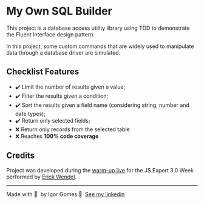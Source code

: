 # My Own SQL Builder

This project is a database access utility library using TDD to demonstrate the Fluent Interface design pattern.

In this project, some custom commands that are widely used to manipulate data through a database driver are simulated.


## Checklist Features

 - ✔️ Limit the number of results given a value;
 - ✔️ Filter the results given a condition;
 - ✔️ Sort the results given a field name (considering string, number and date types);
 - ✔️ Return only selected fields;
 - ❌ Return only records from the selected table
 - ❌ Reaches **100% code coverage**


## Credits
Project was developed during the <a href="https://www.youtube.com/playlist?list=PLqFwRPueWb5cuveOIfUQwb6vNsqC9pWHI">warm-up live</a> for the JS Expert 3.0 Week performed by <a href="https://github.com/erickWendel/">Erick Wendel</a>.


---

Made with 💖 &nbsp;by Igor Gomes 👋 &nbsp;[See my linkedin](https://www.linkedin.com/in/igor-gomes-da-silva/)